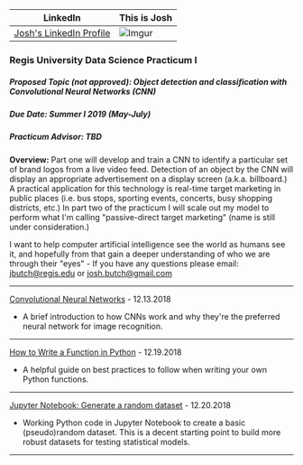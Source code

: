 <HEAD>  
<!-- Global site tag (gtag.js) - Google Analytics -->
<script async src="https://www.googletagmanager.com/gtag/js?id=UA-116290644-1"></script>
<script>
  window.dataLayer = window.dataLayer || [];
  function gtag(){dataLayer.push(arguments);}
  gtag('js', new Date());

  gtag('config', 'UA-116290644-1');
</script>
</HEAD>

<script type="text/javascript" src="https://platform.linkedin.com/badges/js/profile.js" async defer></script>

LinkedIn | This is Josh
:------------: | -------------
[Josh's LinkedIn Profile](https://www.linkedin.com/in/joshbutch?trk=profile-badge) | ![Imgur](https://i.imgur.com/J3e3ldPb.jpg)

<h3>Regis University Data Science Practicum I</h3>
<h5>Proposed Topic (not approved):  Object detection and classification with Convolutional Neural Networks (CNN)</h5>
<h5>Due Date:  Summer I 2019 (May-July)</h5>
<h5>Practicum Advisor:  TBD</h5>

__Overview:__  Part one will develop and train a CNN to identify a particular set of brand logos from a live video feed.  Detection of an object by the CNN will display an appropriate advertisement on a display screen (a.k.a. billboard.)  A practical application for this technology is real-time target marketing in public places (i.e. bus stops, sporting events, concerts, busy shopping districts, etc.)  In part two of the practicum I will scale out my model to perform what I'm calling "passive-direct target marketing" (name is still under consideration.)<br>

I want to help computer artificial intelligence see the world as humans see it, and hopefully from that gain a deeper understanding of who we are through their "eyes" -  If you have any questions please email: jbutch@regis.edu or josh.butch@gmail.com

***

[Convolutional Neural Networks](cnninfo.md) - 12.13.2018<br>
  - A brief introduction to how CNNs work and why they're the preferred neural network for image recognition.
  
***

[How to Write a Function in Python](functions.md) - 12.19.2018<br>
  - A helpful guide on best practices to follow when writing your own Python functions.
  
***

[Jupyter Notebook: Generate a random dataset](randomdataset.html) - 12.20.2018<br>
  - Working Python code in Jupyter Notebook to create a basic (pseudo)random dataset.  This is a decent starting point to build more robust datasets for testing statistical models.
  
***
